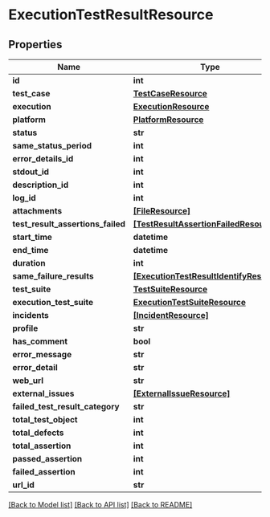 # ExecutionTestResultResource

## Properties
Name | Type | Description | Notes
------------ | ------------- | ------------- | -------------
**id** | **int** |  | [optional] 
**test_case** | [**TestCaseResource**](TestCaseResource.md) |  | [optional] 
**execution** | [**ExecutionResource**](ExecutionResource.md) |  | [optional] 
**platform** | [**PlatformResource**](PlatformResource.md) |  | [optional] 
**status** | **str** |  | [optional] 
**same_status_period** | **int** |  | [optional] 
**error_details_id** | **int** |  | [optional] 
**stdout_id** | **int** |  | [optional] 
**description_id** | **int** |  | [optional] 
**log_id** | **int** |  | [optional] 
**attachments** | [**[FileResource]**](FileResource.md) |  | [optional] 
**test_result_assertions_failed** | [**[TestResultAssertionFailedResource]**](TestResultAssertionFailedResource.md) |  | [optional] 
**start_time** | **datetime** |  | [optional] 
**end_time** | **datetime** |  | [optional] 
**duration** | **int** |  | [optional] 
**same_failure_results** | [**[ExecutionTestResultIdentifyResource]**](ExecutionTestResultIdentifyResource.md) |  | [optional] 
**test_suite** | [**TestSuiteResource**](TestSuiteResource.md) |  | [optional] 
**execution_test_suite** | [**ExecutionTestSuiteResource**](ExecutionTestSuiteResource.md) |  | [optional] 
**incidents** | [**[IncidentResource]**](IncidentResource.md) |  | [optional] 
**profile** | **str** |  | [optional] 
**has_comment** | **bool** |  | [optional] 
**error_message** | **str** |  | [optional] 
**error_detail** | **str** |  | [optional] 
**web_url** | **str** |  | [optional] 
**external_issues** | [**[ExternalIssueResource]**](ExternalIssueResource.md) |  | [optional] 
**failed_test_result_category** | **str** |  | [optional] 
**total_test_object** | **int** |  | [optional] 
**total_defects** | **int** |  | [optional] 
**total_assertion** | **int** |  | [optional] 
**passed_assertion** | **int** |  | [optional] 
**failed_assertion** | **int** |  | [optional] 
**url_id** | **str** |  | [optional] 

[[Back to Model list]](../README.md#documentation-for-models) [[Back to API list]](../README.md#documentation-for-api-endpoints) [[Back to README]](../README.md)


